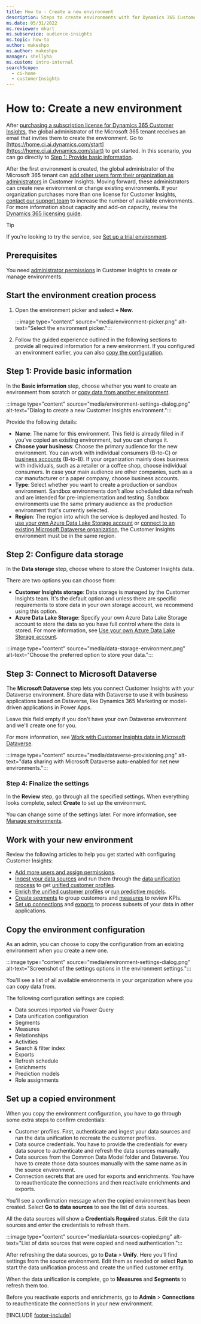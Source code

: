 ```yaml
---
title: How to - Create a new environment
description: Steps to create environments with for Dynamics 365 Customer Insights.
ms.date: 05/31/2022
ms.reviewer: mhart
ms.subservice: audience-insights
ms.topic: how-to
author: mukeshpo
ms.author: mukeshpo
manager: shellyha
ms.custom: intro-internal
searchScope: 
  - ci-home
  - customerInsights
---
```


# How to: Create a new environment

After [purchasing a subscription license for Dynamics 365 Customer Insights](paid-license.md), the global administrator of the Microsoft 365 tenant receives an email that invites them to create the environment. Go to [https://home.ci.ai.dynamics.com/start](https://home.ci.ai.dynamics.com/start) to get started. In this scenario, you can go directly to [Step 1: Provide basic information](#step-1-provide-basic-information).

After the first environment is created, the global administrator of the Microsoft 365 tenant can [add other users form their organization as administrators](permissions.md) in Customer Insights. Moving forward, these administrators can create new environment or change existing environments. If your organization purchases more than one license for Customer Insights, [contact our support team](https://go.microsoft.com/fwlink/?linkid=2079641) to increase the number of available environments. For more information about capacity and add-on capacity, review the [Dynamics 365 licensing guide](https://go.microsoft.com/fwlink/?LinkId=866544).

> [!TIP]
> If you're looking to try the service, see [Set up a trial environment](trial-signup.md).

## Prerequisites

You need [administrator permissions](permissions.md) in Customer Insights to create or manage environments.

## Start the environment creation process

1. Open the environment picker and select **+ New**.
  
   :::image type="content" source="media/environment-picker.png" alt-text="Select the environment picker.":::

1. Follow the guided experience outlined in the following sections to provide all required information for a new environment. If you configured an environment earlier, you can also [copy the configuration](#copy-the-environment-configuration).

## Step 1: Provide basic information

In the **Basic information** step, choose whether you want to create an environment from scratch or [copy data from another environment](#copy-the-environment-configuration).

   :::image type="content" source="media/environment-settings-dialog.png" alt-text="Dialog to create a new Customer Insights environment.":::

Provide the following details:

- **Name**: The name for this environment. This field is already filled in if you've copied an existing environment, but you can change it.
- **Choose your business**: Choose the primary audience for the new environment. You can work with individual consumers (B-to-C) or [business accounts](work-with-business-accounts.md) (B-to-B). If your organization mainly does business with individuals, such as a retailer or a coffee shop, choose individual consumers. In case your main audience are other companies, such as a car manufacturer or a paper company, choose business accounts.
- **Type**: Select whether you want to create a production or sandbox environment. Sandbox environments don't allow scheduled data refresh and are intended for pre-implementation and testing. Sandbox environments use the same primary audience as the production environment that's currently selected.
- **Region**: The region into which the service is deployed and hosted. To [use your own Azure Data Lake Storage account](own-data-lake-storage.md) or [connect to an existing Microsoft Dataverse organization](customer-insights-dataverse.md), the Customer Insights environment must be in the same region.

## Step 2: Configure data storage

In the **Data storage** step, choose where to store the Customer Insights data.

There are two options you can choose from:

- **Customer Insights storage**: Data storage is managed by the Customer Insights team. It's the default option and unless there are specific requirements to store data in your own storage account, we recommend using this option.
- **Azure Data Lake Storage**: Specify your own Azure Data Lake Storage account to store the data so you have full control where the data is stored. For more information, see [Use your own Azure Data Lake Storage account](own-data-lake-storage.md).

:::image type="content" source="media/data-storage-environment.png" alt-text="Choose the preferred option to store your data.":::

## Step 3: Connect to Microsoft Dataverse

The **Microsoft Dataverse** step lets you connect Customer Insights with your Dataverse environment. Share data with Dataverse to use it with business applications based on Dataverse, like Dynamics 365 Marketing or model-driven applications in Power Apps.

Leave this field empty if you don't have your own Dataverse environment and we'll create one for you.

For more information, see [Work with Customer Insights data in Microsoft Dataverse](customer-insights-dataverse.md).

:::image type="content" source="media/dataverse-provisioning.png" alt-text="data sharing with Microsoft Dataverse auto-enabled for net new environments.":::

### Step 4: Finalize the settings

In the **Review** step, go through all the specified settings. When everything looks complete, select **Create** to set up the environment.

You can change some of the settings later. For more information, see [Manage environments](manage-environments.md).

## Work with your new environment

Review the following articles to help you get started with configuring Customer Insights:

- [Add more users and assign permissions](permissions.md).
- [Ingest your data sources](data-sources.md) and run them through the [data unification process](data-unification.md) to get [unified customer profiles](customer-profiles.md).
- [Enrich the unified customer profiles](enrichment-hub.md) or [run predictive models](predictions-overview.md).
- [Create segments](segments.md) to group customers and [measures](measures.md) to review KPIs.
- [Set up connections](connections.md) and [exports](export-destinations.md) to process subsets of your data in other applications.

## Copy the environment configuration

As an admin, you can choose to copy the configuration from an existing environment when you create a new one.

:::image type="content" source="media/environment-settings-dialog.png" alt-text="Screenshot of the settings options in the environment settings.":::

You'll see a list of all available environments in your organization where you can copy data from.

The following configuration settings are copied:

- Data sources imported via Power Query
- Data unification configuration
- Segments
- Measures
- Relationships
- Activities
- Search & filter index
- Exports
- Refresh schedule
- Enrichments
- Prediction models
- Role assignments

## Set up a copied environment

When you copy the environment configuration, you have to go through some extra steps to confirm credentials:

- Customer profiles. First, authenticate and ingest your data sources and run the data unification to recreate the customer profiles.
- Data source credentials. You have to provide the credentials for every data source to authenticate and refresh the data sources manually.
- Data sources from the Common Data Model folder and Dataverse. You have to create those data sources manually with the same name as in the source environment.
- Connection secrets that are used for exports and enrichments. You have to reauthenticate the connections and then reactivate enrichments and exports.

You'll see a confirmation message when the copied environment has been created. Select **Go to data sources** to see the list of data sources.

All the data sources will show a **Credentials Required** status. Edit the data sources and enter the credentials to refresh them.

:::image type="content" source="media/data-sources-copied.png" alt-text="List of data sources that were copied and need authentication.":::

After refreshing the data sources, go to **Data** > **Unify**. Here you'll find settings from the source environment. Edit them as needed or select **Run** to start the data unification process and create the unified customer entity.

When the data unification is complete, go to **Measures** and **Segments** to refresh them too.

Before you reactivate exports and enrichments, go to **Admin** > **Connections** to reauthenticate the connections in your new environment.

[!INCLUDE [footer-include](includes/footer-banner.md)]
